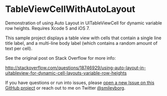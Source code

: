 TableViewCellWithAutoLayout
===========================

Demonstration of using Auto Layout in UITableViewCell for dynamic variable row heights. Requires Xcode 5 and iOS 7.

This sample project displays a table view with cells that contain a single line title label, and a multi-line body label (which contains a random amount of text per cell).

See the original post on Stack Overflow for more info:

http://stackoverflow.com/questions/18746929/using-auto-layout-in-uitableview-for-dynamic-cell-layouts-variable-row-heights

If you have questions or run into issues, please [open a new Issue on this GitHub project](https://github.com/smileyborg/TableViewCellWithAutoLayout/issues/new) or reach out to me on Twitter [@smileyborg](https://twitter.com/smileyborg).
